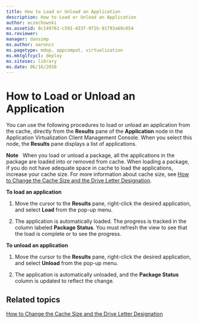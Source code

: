 ```yaml
---
title: How to Load or Unload an Application
description: How to Load or Unload an Application
author: aczechowski
ms.assetid: 8c149761-c591-433f-972b-91793a69c654
ms.reviewer: 
manager: dansimp
ms.author: aaroncz
ms.pagetype: mdop, appcompat, virtualization
ms.mktglfcycl: deploy
ms.sitesec: library
ms.date: 06/16/2016
---
```



# How to Load or Unload an Application


You can use the following procedures to load or unload an application from the cache, directly from the **Results** pane of the **Application** node in the Application Virtualization Client Management Console. When you select this node, the **Results** pane displays a list of applications.

**Note**  
When you load or unload a package, all the applications in the package are loaded into or removed from cache. When loading a package, if you do not have adequate space in cache to load the applications, increase your cache size. For more information about cache size, see [How to Change the Cache Size and the Drive Letter Designation](how-to-change-the-cache-size-and-the-drive-letter-designation.md).

 

**To load an application**

1.  Move the cursor to the **Results** pane, right-click the desired application, and select **Load** from the pop-up menu.

2.  The application is automatically loaded. The progress is tracked in the column labeled **Package Status**. You must refresh the view to see that the load is complete or to see the progress.

**To unload an application**

1.  Move the cursor to the **Results** pane, right-click the desired application, and select **Unload** from the pop-up menu.

2.  The application is automatically unloaded, and the **Package Status** column is updated to reflect the change.

## Related topics


[How to Change the Cache Size and the Drive Letter Designation](how-to-change-the-cache-size-and-the-drive-letter-designation.md)

 

 





